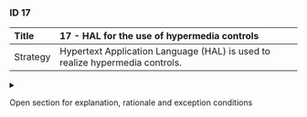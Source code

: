 ### ID 17

| Title    | __17 - HAL for the use of hypermedia controls__ |
| :----    | :---------- |
| Strategy | Hypertext Application Language (HAL) is used to realize hypermedia controls. |

<details><summary>

Open section for explanation, rationale and exception conditions 

</summary>

#### Explanation

The HAL standard is designed for building APIs in which clients navigate through resources by following (hyper)links. The HAL representation for JSON should be used if related resources (relationships) are returned as hyperlinks.

#### Rationale

The HAL standard for the use of hypermedia controls is laid down in the API Strategy DSO [\[8\]](../references.html).

#### Exceptions


</details>

